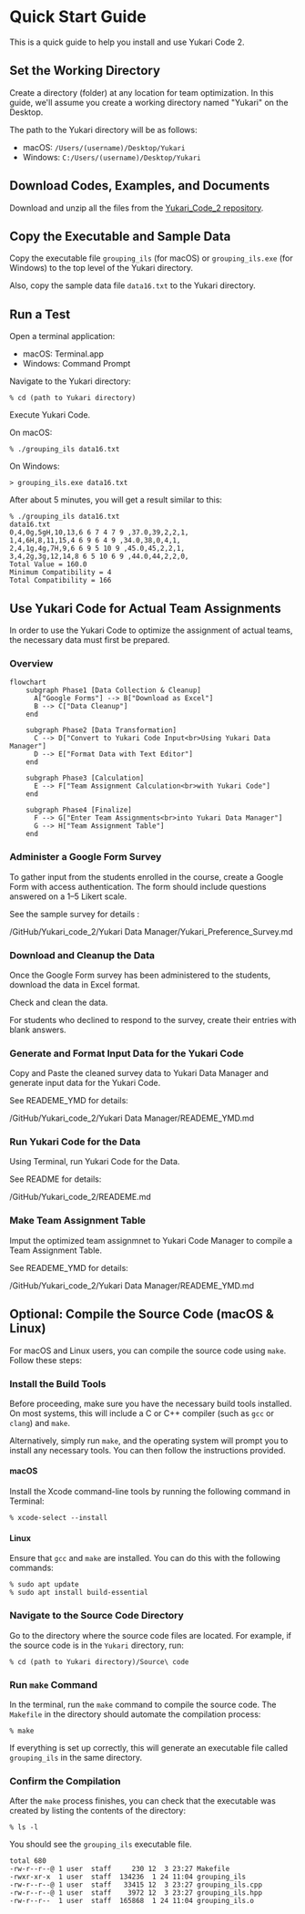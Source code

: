 # Quick Start Guide
This is a quick guide to help you install and use Yukari Code 2.

## Set the Working Directory

Create a directory (folder) at any location for team optimization. In this guide, we'll assume you create a working directory named "Yukari" on the Desktop.

The path to the Yukari directory will be as follows:

- macOS: `/Users/(username)/Desktop/Yukari`
- Windows: `C:/Users/(username)/Desktop/Yukari`

## Download Codes, Examples, and Documents

Download and unzip all the files from the [Yukari_Code_2 repository](https://github.com/tohru-murakami/Yukari_Code_2).

## Copy the Executable and Sample Data

Copy the executable file `grouping_ils` (for macOS) or `grouping_ils.exe` (for Windows) to the top level of the Yukari directory.

Also, copy the sample data file `data16.txt` to the Yukari directory.

## Run a Test

Open a terminal application:

- macOS: Terminal.app
- Windows: Command Prompt

Navigate to the Yukari directory:

```
% cd (path to Yukari directory)
```

Execute Yukari Code.

On macOS:

```
% ./grouping_ils data16.txt
```

On Windows:

```
> grouping_ils.exe data16.txt
```

After about 5 minutes, you will get a result similar to this:

```
% ./grouping_ils data16.txt 
data16.txt
0,4,0g,5gH,10,13,6 6 7 4 7 9 ,37.0,39,2,2,1,
1,4,6H,8,11,15,4 6 9 6 4 9 ,34.0,38,0,4,1,
2,4,1g,4g,7H,9,6 6 9 5 10 9 ,45.0,45,2,2,1,
3,4,2g,3g,12,14,8 6 5 10 6 9 ,44.0,44,2,2,0,
Total Value = 160.0
Minimum Compatibility = 4
Total Compatibility = 166
```

## Use Yukari Code for Actual Team Assignments

In order to use the Yukari Code to optimize the assignment of actual  teams, the necessary data must first be prepared.

### Overview

```mermaid
flowchart
    subgraph Phase1 [Data Collection & Cleanup]
      A["Google Forms"] --> B["Download as Excel"]
      B --> C["Data Cleanup"]
    end

    subgraph Phase2 [Data Transformation]
      C --> D["Convert to Yukari Code Input<br>Using Yukari Data Manager"]
      D --> E["Format Data with Text Editor"]
    end

    subgraph Phase3 [Calculation]
      E --> F["Team Assignment Calculation<br>with Yukari Code"]
    end

    subgraph Phase4 [Finalize]
      F --> G["Enter Team Assignments<br>into Yukari Data Manager"]
      G --> H["Team Assignment Table"]
    end
```

### Administer a Google Form Survey

To gather input from the students enrolled in the  course, create a Google Form with access authentication. The form should include questions answered on a 1–5 Likert scale. 

See the sample survey for details : 

/GitHub/Yukari_code_2/Yukari Data Manager/Yukari_Preference_Survey.md

### Download and Cleanup the Data

Once the Google Form survey has been administered to the students, download the data in Excel format. 

Check and clean the data. 

For students who declined to respond to the survey, create their entries with blank answers.

### Generate and Format Input Data for the Yukari Code

Copy and Paste the cleaned survey data to Yukari Data Manager and generate input data for the Yukari Code. 

See READEME_YMD for details:

/GitHub/Yukari_code_2/Yukari Data Manager/READEME_YMD.md

### Run Yukari Code for the Data

Using Terminal, run Yukari Code for the Data.

See README for details:

/GitHub/Yukari_code_2/READEME.md

### Make Team Assignment Table

Imput the optimized team assignmnet to Yukari Code Manager to compile a Team Assignment Table.

See READEME_YMD for details:

/GitHub/Yukari_code_2/Yukari Data Manager/READEME_YMD.md

## Optional: Compile the Source Code (macOS & Linux)

For macOS and Linux users, you can compile the source code using `make`. Follow these steps:

### Install the Build Tools

Before proceeding, make sure you have the necessary build tools installed. On most systems, this will include a C or C++ compiler (such as `gcc` or `clang`) and `make`.

Alternatively, simply run `make`, and the operating system will prompt you to install any necessary tools. You can then follow the instructions provided.

#### macOS

  Install the Xcode command-line tools by running the following command in Terminal:

  ```
  % xcode-select --install
  ```

#### Linux

Ensure that `gcc` and `make` are installed. You can do this with the following commands:

  ```
  % sudo apt update
  % sudo apt install build-essential
  ```

### Navigate to the Source Code Directory

Go to the directory where the source code files are located. For example, if the source code is in the `Yukari` directory, run:

```
% cd (path to Yukari directory)/Source\ code
```

### Run `make` Command

In the terminal, run the `make` command to compile the source code. The `Makefile` in the directory should automate the compilation process:

```
% make
```

If everything is set up correctly, this will generate an executable file called `grouping_ils` in the same directory.

### Confirm the Compilation

After the `make` process finishes, you can check that the executable was created by listing the contents of the directory:

```
% ls -l
```

You should see the `grouping_ils` executable file.

```
total 680
-rw-r--r--@ 1 user  staff     230 12  3 23:27 Makefile
-rwxr-xr-x  1 user  staff  134236  1 24 11:04 grouping_ils
-rw-r--r--@ 1 user  staff   33415 12  3 23:27 grouping_ils.cpp
-rw-r--r--@ 1 user  staff    3972 12  3 23:27 grouping_ils.hpp
-rw-r--r--  1 user  staff  165868  1 24 11:04 grouping_ils.o
```

